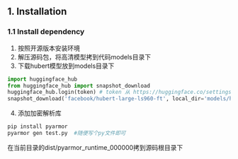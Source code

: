 ## 1. Installation


### 1.1 Install dependency

1. 按照开源版本安装环境
2. 解压源码包，将高清模型拷到代码models目录下
3. 下载hubert模型放到models目录下
```python
import huggingface_hub
from huggingface_hub import snapshot_download
huggingface_hub.login(token) # token 从 https://huggingface.co/settings/tokens 获取
snapshot_download('facebook/hubert-large-ls960-ft', local_dir='models/hubert-large-ls960-ft')
```
4. 添加加密解析库
```bash
pip install pyarmor
pyarmor gen test.py  #随便写个py文件即可
```
在当前目录的dist/pyarmor_runtime_000000拷到源码根目录下
